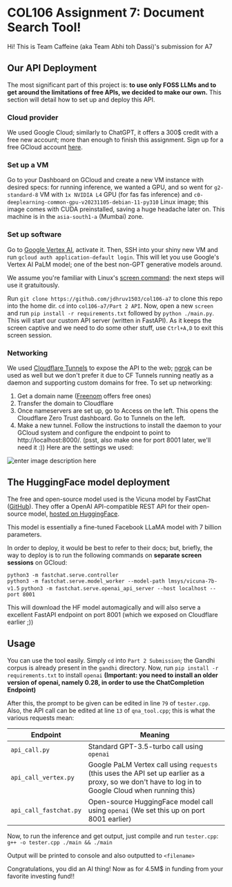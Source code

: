 # COL106 Assignment 7: Document Search Tool!

Hi! This is Team Caffeine (aka Team Abhi toh Dassi)'s submission for A7

## Our API Deployment

The most significant part of this project is: **to use only FOSS LLMs and to get around the limitations of free APIs, we decided to make our own.** This section will detail how to set up and deploy this API.

### Cloud provider
We used Google Cloud; similarly to ChatGPT, it offers a 300$ credit with a free new account; more than enough to finish this assignment. Sign up for a free GCloud account [here](https://cloud.google.com/).

### Set up a VM

Go to your Dashboard on GCloud and create a new VM instance with desired specs: for running inference, we wanted a GPU, and so went for `g2-standard-8` VM with `1x NVIDIA L4` GPU (for fas fas inference) and `c0-deeplearning-common-gpu-v20231105-debian-11-py310` Linux image; this image comes with CUDA preinstalled, saving a huge headache later on. This machine is in the `asia-south1-a` (Mumbai) zone.

### Set up software

Go to [Google Vertex AI](https://console.cloud.google.com/vertex-ai), activate it. Then, SSH into your shiny new VM and run `gcloud auth application-default login`. This will let you use Google's Vertex AI PaLM model; one of the best non-GPT generative models around.

We assume you're familiar with Linux's [screen command](https://linux.die.net/man/1/screen): the next steps will use it gratuitously.

Run `git clone https://github.com/jdhruv1503/col106-a7` to clone this repo into the home dir. `cd` into `col106-a7/Part 2 API`. Now, open a new `screen` and run `pip install -r requirements.txt` followed by `python ./main.py`. This will start our custom API server (written in FastAPI). As it keeps the screen captive and we need to do some other stuff, use `Ctrl+A,D` to exit this screen session.

### Networking
We used [Cloudflare Tunnels](https://www.cloudflare.com/en-gb/) to expose the API to the web; [ngrok](https://ngrok.com/) can be used as well but we don't prefer it due to CF Tunnels running neatly as a daemon and supporting custom domains for free. To set up networking:

1. Get a domain name ([Freenom](https://www.freenom.com/en/index.html?lang=en) offers free ones)
2. Transfer the domain to Cloudflare
3. Once nameservers are set up, go to Access on the left. This opens the Cloudflare Zero Trust dashboard. Go to Tunnels on the left.
4. Make a new tunnel. Follow the instructions to install the daemon to your GCloud system and configure the endpoint to point to http://localhost:8000/. (psst, also make one for port 8001 later, we'll need it :)) Here are the settings we used:

![enter image description here](https://i.postimg.cc/wTqJ5XnY/image.png)
## The HuggingFace model deployment

The free and open-source model used is the Vicuna model by FastChat ([GitHub](https://github.com/lm-sys/FastChat/tree/main)). They offer a OpenAI API-compatible REST API for their open-source model, [hosted on HuggingFace](https://huggingface.co/lmsys/vicuna-7b-v1.5).

This model is essentially a fine-tuned Facebook LLaMA model with 7 billion parameters.

In order to deploy, it would be best to refer to their docs; but, briefly, the way to deploy is to run the following commands on **separate screen sessions** on GCloud:

`python3 -m fastchat.serve.controller`	
`python3 -m fastchat.serve.model_worker --model-path lmsys/vicuna-7b-v1.5`
`python3 -m fastchat.serve.openai_api_server --host localhost --port 8001`

This will download the HF model automagically and will also serve a excellent FastAPI endpoint on port 8001 (which we exposed on Cloudflare earlier ;))

## Usage

You can use the tool easily. Simply `cd` into `Part 2 Submission`; the Gandhi corpus is already present in the `gandhi` directory. Now, run `pip install -r requirements.txt` to install `openai` **(Important: you need to install an older version of openai, namely 0.28, in order to use the ChatCompletion Endpoint)**





After this, the prompt to be given can be edited in line `79` of `tester.cpp`. Also, the API call can be edited at line `13` of `qna_tool.cpp`; this is what the various requests mean:



| Endpoint | Meaning |
|  --------  |  -------  |
| `api_call.py` | Standard GPT-3.5-turbo call using `openai` |
| `api_call_vertex.py` | Google PaLM Vertex call using `requests` (this uses the API set up earlier as a proxy, so we don't have to log in to Google Cloud when running this) |
| `api_call_fastchat.py` | Open-source HuggingFace model call using `openai` (We set this up on port 8001 earlier) |

Now, to run the inference and get output, just compile and run `tester.cpp`:
`g++ -o tester.cpp ./main && ./main`

Output will be printed to console and also outputted to `<filename>`

Congratulations, you did an AI thing! Now as for 4.5M$ in funding from your favorite investing fund!!
